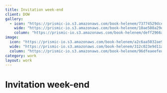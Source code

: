 ```yaml
---
title: Invitation week-end
client: DOW
gallery:
  - icon: "https://prismic-io.s3.amazonaws.com/book-helenem/73774529dce86e9a69bf16bb5422a6831c2221ed.jpg"
    wide: "https://prismic-io.s3.amazonaws.com/book-helenem/10ae508a29e1b58f2bae769cae69b0b8323e4217.jpg"
    column: "https://prismic-io.s3.amazonaws.com/book-helenem/deff2966af776f3c30a592e4b197926ffeca5872.jpg"
image:
  icon: "https://prismic-io.s3.amazonaws.com/book-helenem/a2c6aa5032ae9502465ea1fda50114365042877c.jpg"
  wide: "https://prismic-io.s3.amazonaws.com/book-helenem/312c023e9d11ab8431c19a3c81fde3d12fe585b6.jpg"
  column: "https://prismic-io.s3.amazonaws.com/book-helenem/96dfeaeefedd18fb92e4f2e76f735385e6cbc0a6.jpg"
category: work
layout: work
---
```

# Invitation week-end